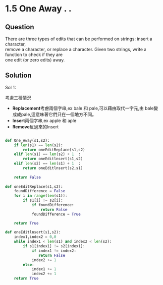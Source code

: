# 1.5 One Away . .

## Question
There are three types of edits that can be performed on strings: insert a character, </br>
remove a character, or replace a character. Given two strings, write a function to check if they are </br>
one edit (or zero edits) away. </br>

## Solution

Sol 1:

考慮三種情況</br>
<ul>
    <li><strong>Replacement</strong>考慮兩個字串,ex bale 和 pale,可以藉由取代一字元,由 bale變成成pale,這意味著它們只在一個地方不同。</li>
    <li><strong>Insert</strong>兩個字串,ex apple 和 aple</li>
    <li><strong>Remove</strong>反過來的Insert</li>
</ul>

``` python 

def One_Away(s1,s2):    
    if len(s1) == len(s2):
        return oneEditReplace(s1,s2)
    elif len(s1) == len(s2) + 1  :
        return oneEditlnsert(s1,s2)
    elif len(s2) == len(s1) + 1  :
        return oneEditlnsert(s2,s1)   
    
    return False
    
def oneEditReplace(s1,s2):
    foundDifference = False
    for i in range(len(s1)):
        if s1[i] != s2[i]:
            if foundDifference:
                return False
            foundDifference = True

    return True
    
def oneEditlnsert(s1,s2):
    index1,index2 = 0,0
    while index1 < len(s1) and index2 < len(s2):
        if s1[index1] != s2[index1]:
            if index1 != index2:
               return False
            index2 += 1
        else:
            index1 += 1
            index2 += 1
    return True   
    


```